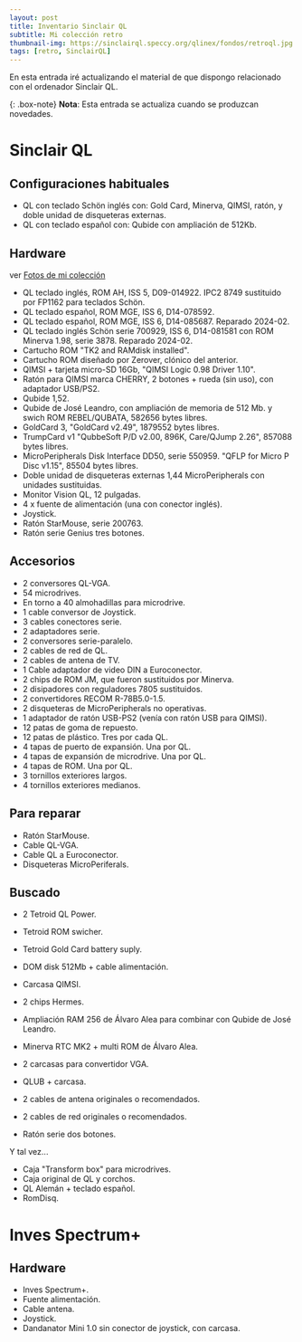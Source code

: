 ```yaml
---
layout: post
title: Inventario Sinclair QL
subtitle: Mi colección retro
thumbnail-img: https://sinclairql.speccy.org/qlinex/fondos/retroql.jpg
tags: [retro, SinclairQL]
---
```

En esta entrada iré actualizando el material de que dispongo relacionado con el ordenador Sinclair QL.

{: .box-note}
**Nota**: Esta entrada se actualiza cuando se produzcan novedades.

# Sinclair QL

## Configuraciones habituales

- QL con teclado Schön inglés con: Gold Card, Minerva, QIMSI, ratón, y doble unidad de disqueteras externas.
- QL con teclado español con: Qubide con ampliación de 512Kb.

## Hardware

ver [Fotos de mi colección](https://badaman.badared.com/ql/galeria/?dir=coleccion)

- QL teclado inglés, ROM AH, ISS 5, D09-014922. IPC2 8749 sustituido por FP1162 para teclados Schön.
- QL teclado español, ROM MGE, ISS 6, D14-078592.
- QL teclado español, ROM MGE, ISS 6, D14-085687. Reparado 2024-02.
- QL teclado inglés Schön serie 700929, ISS 6, D14-081581 con ROM Minerva 1.98, serie 3878. Reparado 2024-02.
- Cartucho ROM "TK2 and RAMdisk installed".
- Cartucho ROM diseñado por Zerover, clónico del anterior.
- QIMSI + tarjeta micro-SD 16Gb, "QIMSI Logic 0.98 Driver 1.10".
- Ratón para QIMSI marca CHERRY, 2 botones + rueda (sin uso), con adaptador USB/PS2.
- Qubide 1,52.
- Qubide de José Leandro, con ampliación de memoria de 512 Mb. y swich ROM REBEL/QUBATA, 582656 bytes libres.
- GoldCard 3, "GoldCard v2.49", 1879552 bytes libres.
- TrumpCard v1 "QubbeSoft P/D v2.00, 896K, Care/QJump 2.26", 857088 bytes libres.
- MicroPeripherals Disk Interface DD50, serie 550959. "QFLP for Micro P Disc v1.15", 85504 bytes libres.
- Doble unidad de disqueteras externas 1,44 MicroPeripherals con unidades sustituidas.
- Monitor Vision QL, 12 pulgadas.
- 4 x fuente de alimentación (una con conector inglés).
- Joystick.
- Ratón StarMouse, serie 200763.
- Ratón serie Genius tres botones.

## Accesorios

- 2 conversores QL-VGA.
- 54 microdrives.
- En torno a 40 almohadillas para microdrive.
- 1 cable conversor de Joystick.
- 3 cables conectores serie.
- 2 adaptadores serie.
- 2 conversores serie-paralelo.
- 2 cables de red de QL.
- 2 cables de antena de TV.
- 1 Cable adaptador de video DIN a Euroconector.
- 2 chips de ROM JM, que fueron sustituidos por Minerva.
- 2 disipadores con reguladores 7805 sustituidos.
- 2 convertidores RECOM R-78B5.0-1.5.
- 2 disqueteras de MicroPeripherals no operativas.
- 1 adaptador de ratón USB-PS2 (venía con ratón USB para QIMSI).
- 12 patas de goma de repuesto.
- 12 patas de plástico. Tres por cada QL.
- 4 tapas de puerto de expansión. Una por QL.
- 4 tapas de expansión de microdrive. Una por QL.
- 4 tapas de ROM. Una por QL.
- 3 tornillos exteriores largos.
- 4 tornillos exteriores medianos.

## Para reparar

- Ratón StarMouse.
- Cable QL-VGA.
- Cable QL a Euroconector.
- Disqueteras MicroPeriferals.

## Buscado

- 2 Tetroid QL Power.
- Tetroid ROM swicher.
- Tetroid Gold Card battery suply.
- DOM disk 512Mb + cable alimentación.

- Carcasa QIMSI.
- 2 chips Hermes.
- Ampliación RAM 256 de Álvaro Alea para combinar con Qubide de José Leandro.
- Minerva RTC MK2 + multi ROM de Álvaro Alea.

- 2 carcasas para convertidor VGA.
- QLUB + carcasa.
- 2 cables de antena originales o recomendados.
- 2 cables de red originales o recomendados.
- Ratón serie dos botones.

Y tal vez...
- Caja "Transform box" para microdrives.
- Caja original de QL y corchos.
- QL Alemán + teclado español.
- RomDisq.

# Inves Spectrum+

## Hardware

- Inves Spectrum+.
- Fuente alimentación.
- Cable antena.
- Joystick.
- Dandanator Mini 1.0 sin conector de joystick, con carcasa.







